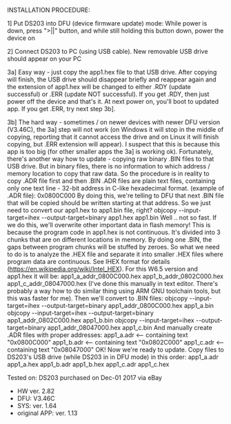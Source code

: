 INSTALLATION PROCEDURE:

1] Put DS203 into DFU (device firmware update) mode:
While power is down, press ">||" button, and while still holding this button down, power the device on

2] Connect DS203 to PC (using USB cable). New removable USB drive should appear on your PC

3a] Easy way - just copy the app1.hex file to that USB drive. After copying will finish, the USB drive should disappear briefly and reappear again and the extension of app1.hex will be changed to either .RDY (update successful) or .ERR (update NOT successful).
If you get .RDY, then just power off the device and that's it. At next power on, you'll boot to updated app.
If you get .ERR, try next step 3b].

3b] The hard way - sometimes / on newer devices with newer DFU version (V3.46C), the 3a] step will not work (on Windows it will stop in the middle of copying, reporting that it cannot access the drive and on Linux it will finish copying, but .ERR extension will appear).
I suspect that this is because this app is too big (for other smaller apps the 3a] is working ok).
Fortunately, there's another way how to update - copying raw binary .BIN files to that USB drive. But in binary files, there is no information to which address / memory location to copy that raw data. So the procedure is in reality to copy .ADR file first and then .BIN
.ADR files are plain text files, containing only one text line - 32-bit address in C-like hexadecimal format.
(example of .ADR file):
    0x0800C000
By doing this, we're telling to DFU that next .BIN file that will be copied should be written starting at that address.
So we just need to convert our app1.hex to app1.bin file, right?
    objcopy --input-target=ihex --output-target=binary app1.hex app1.bin
Well .. not so fast. If we do this, we'll overwrite other important data in flash memory! This is because the program code in app1.hex is not continuous. It's divided into 3 chunks that are on different locations in memory. By doing one .BIN, the gaps between program chunks will be stuffed by zeroes.
So what we need to do is to analyze the .HEX file and separate it into smaller .HEX files where program data are continuous. See IHEX format for details (https://en.wikipedia.org/wiki/Intel_HEX).
For this W6.5 version and app1.hex it will be:
    app1_a_addr_0800C000.hex
    app1_b_addr_0802C000.hex
    app1_c_addr_08047000.hex 
(I've done this manually in text editor. There's probably a way how to do similar thing using ARM GNU toolchain tools, but this was faster for me).
Then we'll convert to .BIN files:
    objcopy --input-target=ihex --output-target=binary app1_addr_0800C000.hex app1_a.bin
    objcopy --input-target=ihex --output-target=binary app1_addr_0802C000.hex app1_b.bin
    objcopy --input-target=ihex --output-target=binary app1_addr_08047000.hex app1_c.bin
And manually create .ADR files with proper addresses:
    app1_a.adr  <-- containing text "0x0800C000"
    app1_b.adr  <-- containing text "0x0802C000"
    app1_c.adr  <-- containing text "0x08047000"
OK! Now we're ready to update.
Copy files to DS203's USB drive (while DS203 in in DFU mode) in this order:
    app1_a.adr
    app1_a.hex
    app1_b.adr
    app1_b.hex
    app1_c.adr
    app1_c.hex

Tested on:
DS203 purchased on Dec-01 2017 via eBay
- HW ver. 2.82
- DFU: V3.46C
- SYS: ver. 1.64
- original APP: ver. 1.13
